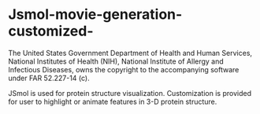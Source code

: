 # Jsmol-movie-generation-customized-

The United States Government Department of Health and Human Services, National Institutes of Health (NIH), National Institute of Allergy and Infectious Diseases, owns the copyright to the accompanying software under FAR 52.227-14 (c).

JSmol is used for protein structure visualization. Customization is provided for user to highlight or animate features in 3-D protein structure.

